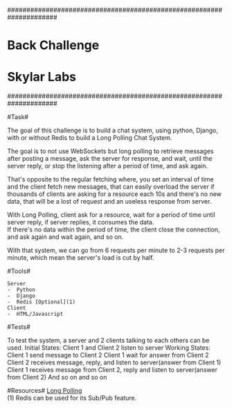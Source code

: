#####################################################################
#				Back Challenge								#
#					Skylar Labs										#
#####################################################################


#Task#

The goal of this challenge is to build a chat system, using python, Django, with or without Redis to build a Long Polling Chat System.

The goal is to not use WebSockets but long polling to retrieve messages after posting a message, ask the server for response, and wait,
until the server reply, or stop the listening after a period of time, and ask again.

That's opposite to the regular fetching where, you set an interval of time and the client fetch new messages, that can easily overload the
server if thousands of clients are asking for a resource each 10s and there's no new data, that will be a lost of request and an useless
response from server.

With Long Polling, client ask for a resource, wait for a period of time until server reply, if server replies, it consumes the data.  
If there's no data within the period of time, the client close the connection, and ask again and wait again, and so on.

With that system, we can go from 6 requests per minute to 2-3 requests per minute, which mean the server's load is cut by half.

#Tools#

	Server
	-  Python
	-  Django
	-  Redis [Optional](1)
	Client
	-  HTML/Javascript

#Tests#

To test the system, a server and 2 clients talking to each others can be used.
Initial States:
Client 1 and Client 2 listen to server
Working States:
Client 1 send message to Client 2
Client 1 wait for answer from Client 2
Client 2 receives message, reply, and listen to server(answer from Client 1)
Client 1 receives message from Client 2, reply and listen to server(answer from Client 2)
And so on and so on


#Resources#
[Long Polling](https://www.pubnub.com/blog/2014-12-01-http-long-polling/)  
(1) Redis can be used for its Sub/Pub feature.
